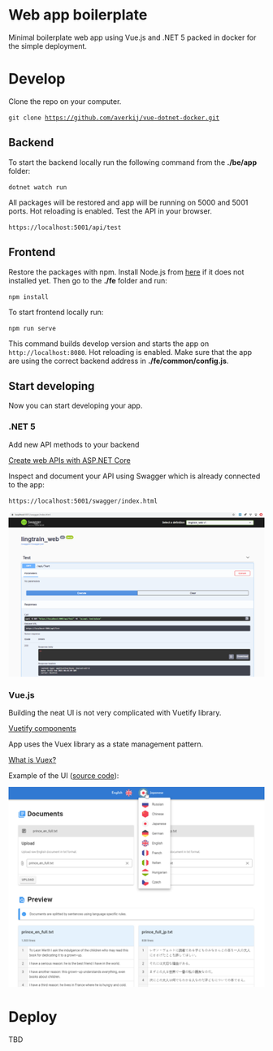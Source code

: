 # Web app boilerplate
Minimal boilerplate web app using Vue.js and .NET 5 packed in docker for the simple deployment.

# Develop

Clone the repo on your computer.

<code>git clone https://github.com/averkij/vue-dotnet-docker.git</code>

## Backend

To start the backend locally run the following command from the **./be/app** folder:

<code>dotnet watch run</code>

All packages will be restored and app will be running on 5000 and 5001 ports. Hot reloading is enabled. Test the API in your browser.

<code>https://localhost:5001/api/test</code>

## Frontend

Restore the packages with npm. Install Node.js from [here](https://nodejs.org/en/) if it does not installed yet. Then go to the **./fe** folder and run:

<code>npm install</code>

To start frontend locally run:

<code>npm run serve</code>

This command builds develop version and starts the app on <code>http://localhost:8080</code>. Hot reloading is enabled. Make sure that the app are using the correct backend address in **./fe/common/config.js**.

## Start developing

Now you can start developing your app.

### .NET 5
Add new API methods to your backend

[Create web APIs with ASP.NET Core](https://docs.microsoft.com/en-us/aspnet/core/web-api/?view=aspnetcore-5.0)

Inspect and document your API using Swagger which is already connected to the app:

<code>https://localhost:5001/swagger/index.html</code>

![swagger](/img/swagger.png)

### Vue.js

Building the neat UI is not very complicated with Vuetify library.

[Vuetify components](https://vuetifyjs.com/en/components/cards/)

App uses the Vuex library as a state management pattern.

[What is Vuex?](https://vuex.vuejs.org/)

Example of the UI ([source code](https://github.com/averkij/lingtrain-aligner)):

![](/img/lingtrain_aligner.png)

# Deploy

TBD